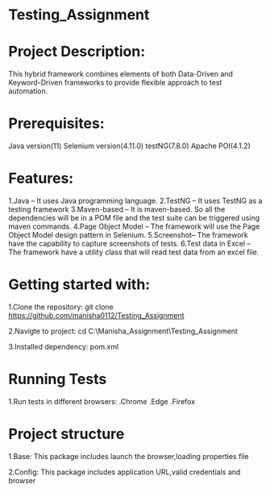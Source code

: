 #  Testing_Assignment

# Project Description:
This hybrid framework combines elements of both Data-Driven and Keyword-Driven frameworks 
to provide flexible approach to test automation.

# Prerequisites:
Java version(11)
Selenium version(4.11.0)
testNG(7.8.0)
Apache POI(4.1.2)

# Features:
1.Java – It uses Java programming language.
2.TestNG – It uses TestNG as a testing framework
3.Maven-based – It is maven-based. So all the dependencies will be in a POM file and the test suite can be triggered using maven commands.
4.Page Object Model – The framework will use the Page Object Model design pattern in Selenium.
5.Screenshot– The framework have the capability to capture screenshots of tests.
6.Test data in Excel – The framework have a utility class that will read test data from an excel file.

# Getting started with:
1.Clone the repository:
git clone https://github.com/manisha0112/Testing_Assignment

2.Navigte to project:
  cd C:\Manisha_Assignment\Testing_Assignment

3.Installed dependency:
  pom.xml

# Running Tests
1.Run tests in different browsers:
.Chrome
.Edge
.Firefox

# Project structure
1.Base:
This package includes launch the browser,loading properties file

2.Config:
This package includes application URL,valid credentials and browser


